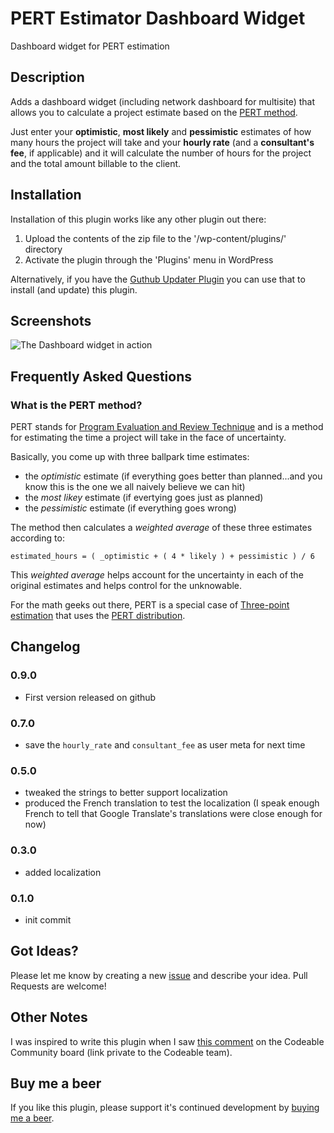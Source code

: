 # PERT Estimator Dashboard Widget

Dashboard widget for PERT estimation

## Description

Adds a dashboard widget (including network dashboard for multisite) that allows you to calculate a project estimate based on the [PERT method](https://en.wikipedia.org/wiki/Program_evaluation_and_review_technique).

Just enter your **optimistic**, **most likely** and **pessimistic** estimates of how many hours the project will take and your **hourly rate** (and a **consultant's fee**, if applicable) and it will calculate the number of hours for the project and the total amount billable to the client.  

## Installation

Installation of this plugin works like any other plugin out there:

1. Upload the contents of the zip file to the '/wp-content/plugins/' directory
2. Activate the plugin through the 'Plugins' menu in WordPress

Alternatively, if you have the [Guthub Updater Plugin](https://github.com/afragen/github-updater) you can
use that to install (and update) this plugin.

## Screenshots

![The Dashboard widget in action](assets/images/screenhot-1.png?raw=true "The Dashboard widget")

## Frequently Asked Questions

### What is the PERT method?

PERT stands for [Program Evaluation and Review Technique](https://en.wikipedia.org/wiki/Program_evaluation_and_review_technique) and is a method for estimating the time a project will take in the face of uncertainty.

Basically, you come up with three ballpark time estimates:

* the _optimistic_ estimate (if everything goes better than planned...and you know this is the one we all naively believe we can hit)
* the _most likey_ estimate (if evertying goes just as planned)
* the _pessimistic_ estimate (if everything goes wrong)

The method then calculates a _weighted average_ of these three estimates according to:

    estimated_hours = ( _optimistic + ( 4 * likely ) + pessimistic ) / 6

This _weighted average_ helps account for the uncertainty in each of the original estimates and helps control for the unknowable.

For the math geeks out there, PERT is a special case of [Three-point estimation](https://en.wikipedia.org/wiki/Three-point_estimation) that uses the [PERT distribution](https://en.wikipedia.org/wiki/PERT_distribution).

## Changelog

### 0.9.0

* First version released on github

### 0.7.0

* save the `hourly_rate` and `consultant_fee` as user meta for next time

### 0.5.0

* tweaked the strings to better support localization
* produced the French translation to test the localization (I speak enough French to tell that Google Translate's translations were close enough for now)

### 0.3.0

* added localization

### 0.1.0

* init commit

## Got Ideas?
Please let me know by creating a new [issue](issues/new) and describe your idea.  Pull Requests are welcome!

## Other Notes

I was inspired to write this plugin when I saw [this comment](https://community.codeable.io/t/pert-weighted-system-how-to-calculate-estimates/969/3) on the Codeable Community board (link private to the Codeable team).

## Buy me a beer

If you like this plugin, please support it's continued development by [buying me a beer](https://www.paypal.com/cgi-bin/webscr?cmd=_s-xclick&hosted_button_id=Z6D97FA595WSU).
